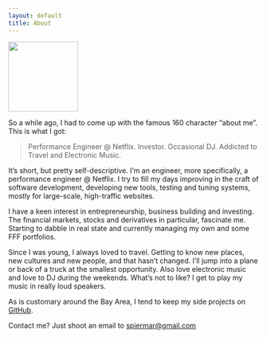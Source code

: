 ```yaml
---
layout: default
title: About
---
```


<img alt src="http://www.gravatar.com/avatar/13a1278641724c45dd69b15077c7b7a1.png?s=140" class="avatar" width="140">

So a while ago, I had to come up with the famous 160 character “about me”. This is what I got:

> Performance Engineer @ Netflix. Investor. Occasional DJ. Addicted to Travel and Electronic Music.

It’s short, but pretty self-descriptive. I’m an engineer, more specifically, a performance engineer @ Netflix. I try to fill my days improving in the craft of software development, developing new tools, testing and tuning systems, mostly for large-scale, high-traffic  websites.

I have a keen interest in entrepreneurship, business building and investing. The financial markets, stocks and derivatives in particular, fascinate me. Starting to dabble in real state and currently managing my own and some FFF portfolios.

Since I was young, I always loved to travel. Getting to know new places, new cultures and new people, and that hasn’t changed. I’ll jump into a plane or back of a truck at the smallest opportunity. Also love electronic music and love to DJ during the weekends. What’s not to like? I get to play my music in really loud speakers.

As is customary around the Bay Area, I tend to keep my side projects on [GitHub](https://github.com/spiermar).

Contact me? Just shoot an email to [spiermar@gmail.com](mailto:spiermar@gmail.com)
